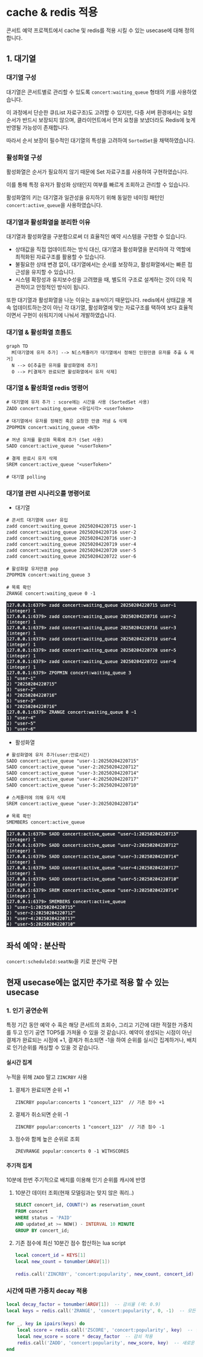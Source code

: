 # cache & redis 적용
콘서트 예약 프로젝트에서 cache 및 redis를 적용 시킬 수 있는 usecase에 대해 정의합니다.

## 1. 대기열

### 대기열 구성

대기열은 콘서트별로 관리할 수 있도록 `concert:waiting_queue` 형태의 키를 사용하였습니다.

이 과정에서 단순한 큐(List 자료구조)도 고려할 수 있지만, 다중 서버 환경에서는 요청 순서가 반드시 보장되지 않으며,
클라이언트에서 먼저 요청을 보냈더라도 Redis에 늦게 반영될 가능성이 존재합니다.

따라서 순서 보장이 필수적인 대기열의 특성을 고려하여 `SortedSet`을 채택하였습니다.

### 활성화열 구성

활성화열은 순서가 필요하지 않기 때문에 Set 자료구조를 사용하여 구현하였습니다.

이를 통해 특정 유저가 활성화 상태인지 여부를 빠르게 조회하고 관리할 수 있습니다.

활성화열의 키는 대기열과 일관성을 유지하기 위해 동일한 네이밍 패턴인 `concert:active_queue`을 사용하였습니다.

### 대기열과 활성화열을 분리한 이유

대기열과 활성화열을 구분함으로써 더 효율적인 예약 시스템을 구현할 수 있습니다.

- 상태값을 직접 업데이트하는 방식 대신, 대기열과 활성화열을 분리하여 각 역할에 최적화된 자료구조를 활용할 수 있습니다.
- 불필요한 상태 변경 없이, 대기열에서는 순서를 보장하고, 활성화열에서는 빠른 접근성을 유지할 수 있습니다.
- 시스템 확장성과 유지보수성을 고려했을 때, 별도의 구조로 설계하는 것이 더욱 직관적이고 안정적인 방식이 됩니다.

또한 대기열과 활성화열을 나눈 이유는 `효율적`이기 때문입니다. redis에서 상태값을 계속 업데이트하는것이 아닌 각 대기열, 활성화열에 맞는 자료구조를 택하여 보다 효율적이면서 구현이 쉬워지기에 나눠서 개발하였습니다.

### 대기열 & 활성화열 흐름도
```mermaid
graph TD
  M[대기열에 유저 추가] --> N[스케쥴러가 대기열에서 정해진 인원만큼 유저를 추출 & 제거]
  N --> O[추출한 유저를 활성화열에 추가]
  O --> P[결제가 완료되면 활성화열에서 유저 삭제]
```

### 대기열 & 활성화열 redis 명령어
```shell
# 대기열에 유저 추가 : score에는 시간을 사용 (SortedSet 사용)
ZADD concert:waiting_queue <유입시각> <userToken>

# 대기열에서 유저를 정해진 혹은 요청한 만큼 꺼냄 & 삭제
ZPOPMIN concert:waiting_queue <N개>

# 꺼낸 유저를 활성화 목록에 추가 (Set 사용)
SADD concert:active_queue "<userToken>"

# 결제 완료시 유저 삭제
SREM concert:active_queue "<userToken>"

# 대기열 polling

```

### 대기열 관련 시나리오를 명령어로

- 대기열
```shell
# 콘서트 대기열에 user 유입
zadd concert:waiting_queue 20250204220715 user-1
zadd concert:waiting_queue 20250204220716 user-2
zadd concert:waiting_queue 20250204220716 user-3
zadd concert:waiting_queue 20250204220719 user-4
zadd concert:waiting_queue 20250204220720 user-5
zadd concert:waiting_queue 20250204220722 user-6

# 활성화할 유저만큼 pop
ZPOPMIN concert:waiting_queue 3

# 목록 확인
ZRANGE concert:waiting_queue 0 -1
```

![대기열.png](assets/waiting-queue.png)

- 활성화열
```shell
# 활성화열에 유저 추가(user:만료시간)
SADD concert:active_queue "user-1:20250204220715"
SADD concert:active_queue "user-2:20250204220712"
SADD concert:active_queue "user-3:20250204220714"
SADD concert:active_queue "user-4:20250204220717"
SADD concert:active_queue "user-5:20250204220710"

# 스케쥴러에 의해 유저 삭제
SREM concert:active_queue "user-3:20250204220714"

# 목록 확인
SMEMBERS concert:active_queue
```

![active-queue.png](assets/active-queue.png)    


[//]: # (## 임시 예약&#40;5분간&#41;)

[//]: # (```mermaid)

[//]: # (graph TD)

[//]: # (    Q[예약 완료] --> R[Redis에 임시 예약 저장_ttl 5분])

[//]: # (    R --> S[결제 완료시 결제완료 DB 저장])

[//]: # (    S --> T[임시 예약 내역 캐시 삭제])

[//]: # (```)

[//]: # ()
[//]: # (```shell)

[//]: # (# 임시 예약 상태 저장 &#40;SETEX를 사용하여 TTL 설정, String 사용&#41;)

[//]: # (SETEX concert:temp_reservation:<seatId>:<userId> 300 "reserved"  # 5분 동안 유지)

[//]: # ()
[//]: # (# 결제 완료 시 상태 갱신)

[//]: # (SET concert:temp_reservation:<seatId>:<userId> "paid" EX 3600  # 결제 완료 후 상태 갱신)

[//]: # (```)


## 좌석 예약 : 분산락

`concert:scheduleId:seatNo`을 키로 분산락 구현

## 현재 usecase에는 없지만 추가로 적용 할 수 있는 usecase

### 1. 인기 공연순위
특정 기간 동안 예약 수 혹은 해당 콘서트의 조회수, 그리고 기간에 대한 적절한 가중치를 두고 인기 공연 TOP5를 가져올 수 있을 것 같습니다.
예약이 생성되는 시점이 아닌 결제가 완료되는 시점에 +1, 결제가 취소되면 -1을 하여 순위를 실시간 집계하거나, 배치로 인기순위를 캐싱할 수 있을 것 같습니다.

#### 실시간 집계
누적을 위해 `ZADD` 말고 `ZINCRBY` 사용

1. 결제가 완료되면 순위 +1
    ```shell
   ZINCRBY popular:concerts 1 "concert_123"  // 기존 점수 +1
   ```
2. 결제가 취소되면 순위 -1
    ```shell
   ZINCRBY popular:concerts 1 "concert_123"  // 기존 점수 -1
   ```
3. 점수와 함께 높은 순위로 조회
    ```shell
   ZREVRANGE popular:concerts 0 -1 WITHSCORES
   ```

#### 주기적 집계
10분에 한번 주기적으로 배치를 이용해 인기 순위를 캐시에 반영

1. 10분간 데이터 조회(현재 모델링과는 맞지 않은 쿼리..)
    ```sql
    SELECT concert_id, COUNT(*) as reservation_count
    FROM concert
    WHERE status = 'PAID'
    AND updated_at >= NOW() - INTERVAL 10 MINUTE
    GROUP BY concert_id;
    ```
2. 기존 점수에 최신 10분간 점수 합산하는 lua script
    ```lua
    local concert_id = KEYS[1]
    local new_count = tonumber(ARGV[1])
    
    redis.call('ZINCRBY', 'concert:popularity', new_count, concert_id)
    ```
   
### 시간에 따른 가중치 decay 적용
```lua
local decay_factor = tonumber(ARGV[1])  -- 감쇠율 (예: 0.9)
local keys = redis.call('ZRANGE', 'concert:popularity', 0, -1)  -- 모든 콘서트 ID 조회

for _, key in ipairs(keys) do
    local score = redis.call('ZSCORE', 'concert:popularity', key)  -- 현재 점수 조회
    local new_score = score * decay_factor  -- 감쇠 적용
    redis.call('ZADD', 'concert:popularity', new_score, key)  -- 새로운 점수 반영
end
```

